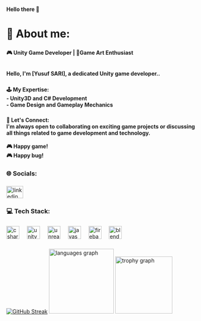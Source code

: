 <h4 align="left">Hello there 👋</h4>

###

<h1 align="left">💫 About me:</h1>

###

<h4 align="left">🎮 Unity Game Developer | 🎨Game Art Enthusiast</h4>

###

<h6 align="left"></h6>

###

<h4 align="left">Hello, I'm [Yusuf SARI], a dedicated Unity game developer..</h4>

###

<h5 align="left"></h5>

###

<h4 align="left">🕹️ My Expertise:<br>- Unity3D and C# Development<br>- Game Design and Gameplay Mechanics</h4>

###

<h5 align="left"></h5>

###

<h4 align="left">💬 Let's Connect:<br>I'm always open to collaborating on exciting game projects or discussing all things related to game development and technology. <br><br>🎮 Happy game!<br>🎮   Happy bug!</h4>

###

<h3 align="left">🌐 Socials:</h3>

###

<div align="left">
  <a href="https://www.linkedin.com/in/m-yusuf-sari-78a908221/" target="_blank">
    <img src="https://raw.githubusercontent.com/maurodesouza/profile-readme-generator/master/src/assets/icons/social/linkedin/default.svg" width="44" height="32" alt="linkedin logo"  />
  </a>
</div>

###

<h3 align="left">💻 Tech Stack:</h3>

###

<div align="left">
  <img src="https://cdn.jsdelivr.net/gh/devicons/devicon/icons/csharp/csharp-original.svg" height="34" alt="csharp logo"  />
  <img width="12" />
  <img src="https://skillicons.dev/icons?i=unity" height="34" alt="unity logo"  />
  <img width="12" />
  <img src="https://skillicons.dev/icons?i=unreal" height="34" alt="unrealengine logo"  />
  <img width="12" />
  <img src="https://skillicons.dev/icons?i=js" height="34" alt="javascript logo"  />
  <img width="12" />
  <img src="https://skillicons.dev/icons?i=firebase" height="34" alt="firebase logo"  />
  <img width="12" />
  <img src="https://skillicons.dev/icons?i=blender" height="34" alt="blender logo"  />
</div>

###

<div align="left">
  <a href="https://git.io/streak-stats"><img src="https://streak-stats.demolab.com?user=MYusufSARI&theme=dark&card_width=350&card_height=170" alt="GitHub Streak" /></a>
  <img src="https://github-readme-stats.vercel.app/api/top-langs?username=MYusufSARI&locale=en&hide_title=false&layout=compact&card_width=320&langs_count=5&theme=aura&hide_border=false&order=2" height="170" alt="languages graph"  />

  <img src="https://github-profile-trophy.vercel.app?username=MYusufSARI&theme=discord&column=-1&row=1&margin-w=8&margin-h=8&no-bg=true&no-frame=true&order=4" height="150" alt="trophy graph"  />
</div>

###
